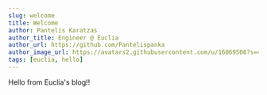 ```yaml
---
slug: welcome
title: Welcome
author: Pantelis Karatzas
author_title: Engineer @ Euclia
author_url: https://github.com/Pantelispanka
author_image_url: https://avatars2.githubusercontent.com/u/16069508?s=400&u=cd591a4ec894676a66fa6af64937d414d97fb82b&v=4
tags: [euclia, hello]
---
```


Hello from Euclia's blog!!
